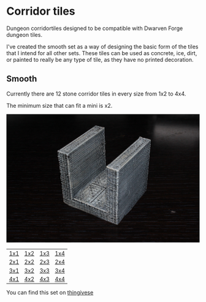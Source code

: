 Corridor tiles
==============

Dungeon corridortiles designed to be compatible with Dwarven Forge dungeon tiles.

I've created the smooth set as a way of designing the basic form of the tiles that I intend for all other sets.  These tiles can be used as concrete, ice, dirt, or painted to really be any type of tile, as they have no printed decoration.

Smooth
------

Currently there are 12 stone corridor tiles in every size from 1x2 to 4x4.

The minimum size that can fit a mini is x2.

![2x2 corridor](IMG_7813.JPG)


<table>
<tr><td><a href="smooth_corridor_1x1.stl">1x1</a></td><td><a href="smooth_corridor_1x2.stl">1x2</a></td><td><a href="smooth_corridor_1x3.stl">1x3</a></td><td><a href="smooth_corridor_1x4.stl">1x4</a></td></tr>
<tr><td><a href="smooth_corridor_2x1.stl">2x1</a></td><td><a href="smooth_corridor_2x2.stl">2x2</a></td><td><a href="smooth_corridor_2x3.stl">2x3</a></td><td><a href="smooth_corridor_2x4.stl">2x4</a></td></tr>
<tr><td><a href="smooth_corridor_3x1.stl">3x1</a></td><td><a href="smooth_corridor_3x2.stl">3x2</a></td><td><a href="smooth_corridor_3x3.stl">3x3</a></td><td><a href="smooth_corridor_3x4.stl">3x4</a></td></tr>
<tr><td><a href="smooth_corridor_4x1.stl">4x1</a></td><td><a href="smooth_corridor_4x2.stl">4x2</a></td><td><a href="smooth_corridor_4x3.stl">4x3</a></td><td><a href="smooth_corridor_4x4.stl">4x4</a></td></tr>
</table>

You can find this set on [thingivese](http://www.thingiverse.com/thing:239965)

